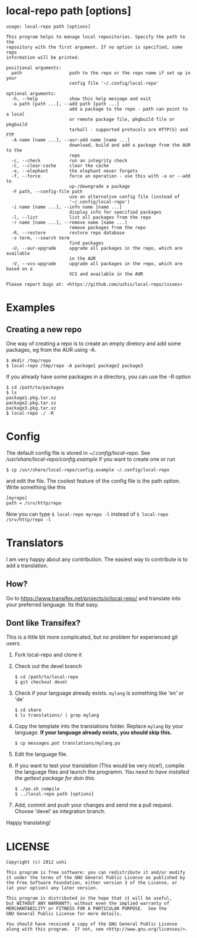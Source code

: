 # local-repo path [options]

	usage: local-repo path [options]

	This program helps to manage local repositories. Specify the path to the
	repository with the first argument. If no option is specified, some repo
	information will be printed.

	positional arguments:
	  path                  path to the repo or the repo name if set up in your
	                        config file '~/.config/local-repo'

	optional arguments:
	  -h, --help            show this help message and exit
	  -a path [path ...], --add path [path ...]
	                        add a package to the repo - path can point to a local
	                        or remote package file, pkgbuild file or pkgbuild
	                        tarball - supported protocols are HTTP(S) and FTP
	  -A name [name ...], --aur-add name [name ...]
	                        download, build and add a package from the AUR to the
	                        repo
	  -c, --check           run an integrity check
	  -C, --clear-cache     clear the cache
	  -e, --elephant        the elephant never forgets
	  -f, --force           force an operation - use this with -a or --add to
	                        up-/downgrade a package
	  -F path, --config-file path
	                        use an alternative config file (instead of
	                        '~/.config/local-repo')
	  -i name [name ...], --info name [name ...]
	                        display info for specified packages
	  -l, --list            list all packages from the repo
	  -r name [name ...], --remove name [name ...]
	                        remove packages from the repo
	  -R, --restore         restore repo database
	  -s term, --search term
	                        find packages
	  -U, --aur-upgrade     upgrade all packages in the repo, which are available
	                        in the AUR
	  -V, --vcs-upgrade     upgrade all packages in the repo, which are based on a
	                        VCS and available in the AUR

	Please report bugs at: <https://github.com/ushis/local-repo/issues>

# Examples

## Creating a new repo

One way of creating a repo is to create an empty diretory and add some packages, eg from the AUR
using -A.

	$ mkdir /tmp/repo
	$ local-repo /tmp/repo -A package1 package2 package3

If you already have some packages in a directory, you can use the -R option

	$ cd /path/to/packages
	$ ls
	package1.pkg.tar.xz
	package2.pkg.tar.xz
	package3.pkg.tar.xz
	$ local-repo ./ -R

# Config

The default config file is stored in *~/.config/local-repo*. See
*/usr/share/local-repo/config.example* if you want to create one or run

	$ cp /usr/share/local-repo/config.example ~/.config/local-repo

and edit the file. The coolest feature of the config file is the path option. Write something
like this

    [myrepo]
    path = /srv/http/repo

Now you can type ```$ local-repo myrepo -l``` instead of ```$ local-repo /srv/http/repo -l```

# Translators

I am very happy about any contribution. The easiest way to contribute is to add a translation.

## How?

Go to https://www.transifex.net/projects/p/local-repo/ and translate into your preferred language.
Its that easy.

## Dont like Transifex?

This is a little bit more complicated, but no problem for experienced git users.

1. Fork local-repo and clone it
1. Check out the devel branch

	```
	$ cd /path/to/local-repo
	$ git checkout devel
	```

1. Check if your language already exists. ```mylang``` is something like 'en' or 'de'

	```
	$ cd share
	$ ls translations/ | grep mylang
	```

1. Copy the template into the translations folder. Replace ```mylang``` by your language.
   **If your language already exists, you should skip this.**

	```
	$ cp messages.pot translations/mylang.po
	```

1. Edit the language file.
1. If you want to test your translation (This would be very nice!), compile the language files
   and launch the programm. *You need to have installed the gettext package for doin this.*

	```
	$ ./po.sh compile
	$ ../local-repo path [options]
	```
1. Add, commit and push your changes and send me a pull request. Choose 'devel' as integration
   branch.

Happy translating!

# LICENSE

	Copyright (c) 2012 ushi

    This program is free software: you can redistribute it and/or modify
    it under the terms of the GNU General Public License as published by
    the Free Software Foundation, either version 3 of the License, or
    (at your option) any later version.

    This program is distributed in the hope that it will be useful,
    but WITHOUT ANY WARRANTY; without even the implied warranty of
    MERCHANTABILITY or FITNESS FOR A PARTICULAR PURPOSE.  See the
    GNU General Public License for more details.

    You should have received a copy of the GNU General Public License
    along with this program.  If not, see <http://www.gnu.org/licenses/>.
